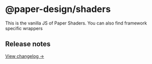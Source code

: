 # @paper-design/shaders

This is the vanilla JS of Paper Shaders. You can also find framework specific wrappers

## Release notes
[View changelog →](https://github.com/paper-design/shaders/blob/main/CHANGELOG.md)
